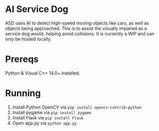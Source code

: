 # AI Service Dog
ASD uses AI to detect high-speed moving objects like cars, as well as objects being approached. This is to assist the visually impaired as a service dog would, helping avoid collisions.
It is currently a WIP and can only be hosted locally.

# Prereqs
Python & Visual C++ 14.0+ installed.

# Running
1. Install Python OpenCV via
   ```pip install opencv-contrib-python```
2. Install pygame via
   ```pip install pygame```
3. Install Flask via
   ```pip install Flask```
4. Open app.py via
   ```python app.py```
